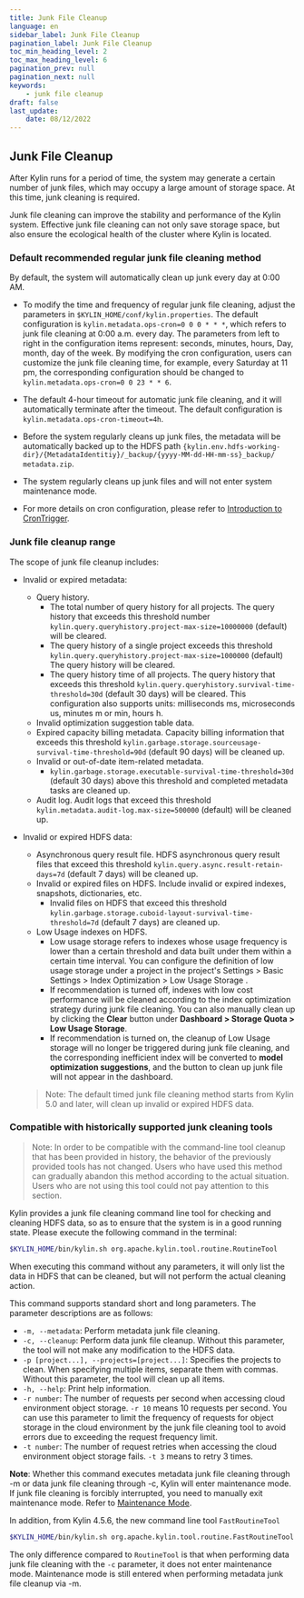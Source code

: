 ```yaml
---
title: Junk File Cleanup
language: en
sidebar_label: Junk File Cleanup
pagination_label: Junk File Cleanup
toc_min_heading_level: 2
toc_max_heading_level: 6
pagination_prev: null
pagination_next: null
keywords:
    - junk file cleanup
draft: false
last_update:
    date: 08/12/2022
---
```



## Junk File Cleanup

After Kylin runs for a period of time, the system may generate a certain number of junk files, which may occupy a large amount of storage space. At this time, junk cleaning is required.

Junk file cleaning can improve the stability and performance of the Kylin system. Effective junk file cleaning can not only save storage space, but also ensure the ecological health of the cluster where Kylin is located.


### Default recommended regular junk file cleaning method

By default, the system will automatically clean up junk every day at 0:00 AM.

- To modify the time and frequency of regular junk file cleaning, adjust the parameters in `$KYLIN_HOME/conf/kylin.properties`. The default configuration is `kylin.metadata.ops-cron=0 0 0 * * *`, which refers to junk file cleaning at 0:00 a.m. every day. The parameters from left to right in the configuration items represent: seconds, minutes, hours, Day, month, day of the week. By modifying the cron configuration, users can customize the junk file cleaning time, for example, every Saturday at 11 pm, the corresponding configuration should be changed to `kylin.metadata.ops-cron=0 0 23 * * 6`.

- The default 4-hour timeout for automatic junk file cleaning, and it will automatically terminate after the timeout. The default configuration is `kylin.metadata.ops-cron-timeout=4h`.

- Before the system regularly cleans up junk files, the metadata will be automatically backed up to the HDFS path `{kylin.env.hdfs-working-dir}/{MetadataIdentitiy}/_backup/{yyyy-MM-dd-HH-mm-ss}_backup/ metadata.zip`.

- The system regularly cleans up junk files and will not enter system maintenance mode.

- For more details on cron configuration, please refer to [Introduction to CronTrigger](http://www.quartz-scheduler.org/documentation/quartz-2.3.0/tutorials/crontrigger.html).

### Junk file cleanup range

The scope of junk file cleanup includes:
- Invalid or expired metadata:
  - Query history.
    - The total number of query history for all projects. The query history that exceeds this threshold number `kylin.query.queryhistory.project-max-size=10000000` (default) will be cleared.
    - The query history of a single project exceeds this threshold `kylin.query.queryhistory.project-max-size=1000000` (default) The query history will be cleared.
    - The query history time of all projects. The query history that exceeds this threshold `kylin.query.queryhistory.survival-time-threshold=30d` (default 30 days) will be cleared. This configuration also supports units: milliseconds ms, microseconds us, minutes m or min, hours h.
  - Invalid optimization suggestion table data.
  - Expired capacity billing metadata. Capacity billing information that exceeds this threshold `kylin.garbage.storage.sourceusage-survival-time-threshold=90d` (default 90 days) will be cleaned up.
  - Invalid or out-of-date item-related metadata.
    - `kylin.garbage.storage.executable-survival-time-threshold=30d` (default 30 days) above this threshold and completed metadata tasks are cleaned up.
  - Audit log. Audit logs that exceed this threshold `kylin.metadata.audit-log.max-size=500000` (default) will be cleaned up.
- Invalid or expired HDFS data:
  - Asynchronous query result file. HDFS asynchronous query result files that exceed this threshold `kylin.query.async.result-retain-days=7d` (default 7 days) will be cleaned up.
  - Invalid or expired files on HDFS. Include invalid or expired indexes, snapshots, dictionaries, etc.
    - Invalid files on HDFS that exceed this threshold `kylin.garbage.storage.cuboid-layout-survival-time-threshold=7d` (default 7 days) are cleaned up.
  - Low Usage indexes on HDFS.
    - Low usage storage refers to indexes whose usage frequency is lower than a certain threshold and data built under them within a certain time interval. You can configure the definition of low usage storage under a project in the project's Settings > Basic Settings > Index Optimization > Low Usage Storage .
    - If recommendation is turned off, indexes with low cost performance will be cleaned according to the index optimization strategy during junk file cleaning. You can also manually clean up by clicking the **Clear** button under **Dashboard > Storage Quota > Low Usage Storage**.
    - If recommendation is turned on, the cleanup of Low Usage storage will no longer be triggered during junk file cleaning, and the corresponding inefficient index will be converted to **model optimization suggestions**, and the button to clean up junk file will not appear in the dashboard.

  > Note: The default timed junk file cleaning method starts from Kylin 5.0 and later, will clean up invalid or expired HDFS data.

### Compatible with historically supported junk cleaning tools

> Note: In order to be compatible with the command-line tool cleanup that has been provided in history, the behavior of the previously provided tools has not changed. Users who have used this method can gradually abandon this method according to the actual situation. Users who are not using this tool could not pay attention to this section.

Kylin provides a junk file cleaning command line tool for checking and cleaning HDFS data, so as to ensure that the system is in a good running state. Please execute the following command in the terminal:

````sh
$KYLIN_HOME/bin/kylin.sh org.apache.kylin.tool.routine.RoutineTool
````

When executing this command without any parameters, it will only list the data in HDFS that can be cleaned, but will not perform the actual cleaning action.

This command supports standard short and long parameters. The parameter descriptions are as follows:
- `-m, --metadata`: Perform metadata junk file cleaning.
- `-c, --cleanup`: Perform data junk file cleanup. Without this parameter, the tool will not make any modification to the HDFS data.
- `-p [project...], --projects=[project...]`: Specifies the projects to clean. When specifying multiple items, separate them with commas. Without this parameter, the tool will clean up all items.
- `-h, --help`: Print help information.
- `-r number`: The number of requests per second when accessing cloud environment object storage. `-r 10` means 10 requests per second. You can use this parameter to limit the frequency of requests for object storage in the cloud environment by the junk file cleaning tool to avoid errors due to exceeding the request frequency limit.
- `-t number`: The number of request retries when accessing the cloud environment object storage fails. `-t 3` means to retry 3 times.

**Note**: Whether this command executes metadata junk file cleaning through -m or data junk file cleaning through -c, Kylin will enter maintenance mode. If junk file cleaning is forcibly interrupted, you need to manually exit maintenance mode. Refer to [ Maintenance Mode](maintenance_mode.md).

In addition, from Kylin 4.5.6, the new command line tool `FastRoutineTool`
````sh
$KYLIN_HOME/bin/kylin.sh org.apache.kylin.tool.routine.FastRoutineTool
````
The only difference compared to `RoutineTool` is that when performing data junk file cleaning with the `-c` parameter, it does not enter maintenance mode. Maintenance mode is still entered when performing metadata junk file cleanup via -m.
